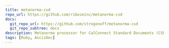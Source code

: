 ```yaml
---
title: metanorma-csd
repo_url: https://github.com/riboseinc/metanorma-csd
docs:
  git_repo_url: https://github.com/strogonoff/metanorma-csd
  git_repo_subtree: docs
description: Metanorma processor for CalConnect Standard Documents (CSD).
tags: [Ruby, AsciiDoc]
---
```

